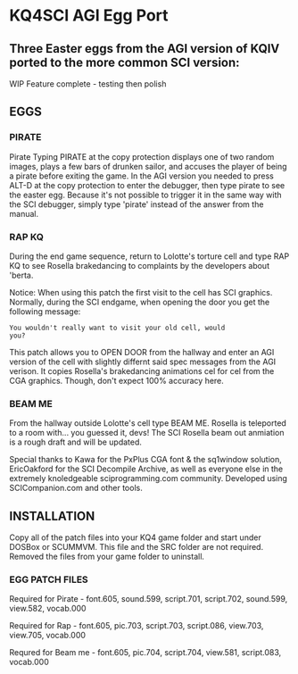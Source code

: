 # KQ4SCI AGI Egg Port
 
## Three Easter eggs from the AGI version of KQIV ported to the more common SCI version:

WIP Feature complete - testing then polish

## EGGS

### PIRATE
Pirate Typing PIRATE at the copy protection displays one of two random images, plays a few bars of drunken sailor, and accuses the player of being a pirate before exiting the game. In the AGI version you needed to press ALT-D at the copy protection to enter the debugger, then type pirate to see the easter egg. Because it's not possible to trigger it in the same way with the SCI debugger, simply type 'pirate' instead of the answer from the manual.  

### RAP KQ
During the end game sequence, return to Lolotte's torture cell and type RAP KQ to see Rosella brakedancing to complaints by the developers about 'berta. 

Notice: When using this patch the first visit to the cell has SCI graphics. Normally, during the SCI endgame, when opening the door you get the following message: 

<code>You wouldn't really want to visit your old cell, would you?</code>

This patch allows you to OPEN DOOR from the hallway and enter an AGI version of the cell with slightly differnt said spec messages from the AGI verison. It copies Rosella's brakedancing animations cel for cel from the CGA graphics. Though, don't expect 100% accuracy here. 

### BEAM ME

From the hallway outside Lolotte's cell type BEAM ME. Rosella is teleported to a room with... you guessed it, devs! The SCI Rosella beam out anmiation is a rough draft and will be updated.

Special thanks to Kawa for the PxPlus CGA font & the sq1window solution, EricOakford for the SCI Decompile Archive, as well as everyone else in the extremely knoledgeable sciprogramming.com community. Developed using SCICompanion.com and other tools. 

## INSTALLATION

Copy all of the patch files into your KQ4 game folder and start under DOSBox or SCUMMVM. This file and the SRC folder are not required. Removed the files from your game folder to uninstall.

### EGG PATCH FILES

Required for Pirate - font.605, sound.599, script.701, script.702, sound.599, view.582, vocab.000

Required for Rap - font.605, pic.703, script.703, script.086, view.703, view.705, vocab.000

Requred for Beam me - font.605, pic.704, script.704, view.581, script.083, vocab.000

